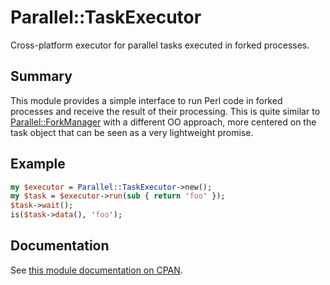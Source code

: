 # Parallel::TaskExecutor

Cross-platform executor for parallel tasks executed in forked processes.

## Summary

This module provides a simple interface to run Perl code in forked processes and
receive the result of their processing. This is quite similar to
[Parallel::ForkManager](https://metacpan.org/pod/Parallel::ForkManager) with a
different OO approach, more centered on the task object that can be seen as a
very lightweight promise.

## Example

```perl
my $executor = Parallel::TaskExecutor->new();
my $task = $executor->run(sub { return 'foo' });
$task->wait();
is($task->data(), 'foo');
```

## Documentation

See
[this module documentation on CPAN](https://metacpan.org/pod/Parallel::ForkManager).
